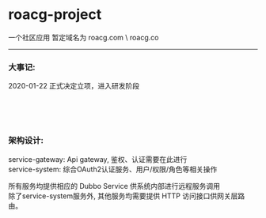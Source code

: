 # roacg-project
一个社区应用
暂定域名为 roacg.com \ roacg.co

---

### 大事记:
2020-01-22 正式决定立项，进入研发阶段

<br/>
<br/>
<br/>

### 架构设计:

service-gateway: Api gateway, 鉴权、认证需要在此进行  
service-system: 综合OAuth2认证服务、用户/权限/角色等相关操作


所有服务均提供相应的 Dubbo Service 供系统内部进行远程服务调用  
除了service-system服务外, 其他服务均需要提供 HTTP 访问接口供网关层路由。